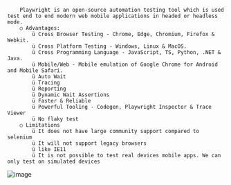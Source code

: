 		Playwright is an open-source automation testing tool which is used test end to end modern web mobile applications in headed or headless mode.
		○ Advantages:
			ü Cross Browser Testing - Chrome, Edge, Chromium, Firefox & Webkit.
			ü Cross Platform Testing - Windows, Linux & MacOS.
			ü Cross Programming Language - JavaScript, TS, Python, .NET & Java.
			ü Mobile/Web - Mobile emulation of Google Chrome for Android and Mobile Safari.
			ü Auto Wait
			ü Tracing
			ü Reporting
			ü Dynamic Wait Assertions
			ü Faster & Reliable
			ü Powerful Tooling - Codegen, Playwright Inspector & Trace Viewer
			ü No flaky test
		○ Limitations
			ü It does not have large community support compared to selenium 
			ü It will not support legacy browsers 
			ü like IE11
			ü It is not possible to test real devices mobile apps. We can only test on simulated devices
![image](https://github.com/samudsan/Playwright-Framework/assets/49445155/9c9e71fe-cd48-406d-8289-cf76ac7e40fc)
